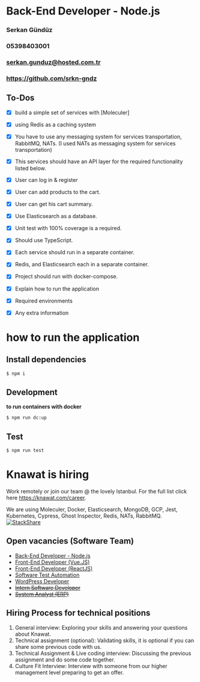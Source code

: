 # Back-End Developer - Node.js
### Serkan Gündüz
### 05398403001
### serkan.gunduz@hosted.com.tr
### https://github.com/srkn-gndz


## To-Dos
- [x] build a simple set of services with [Moleculer]
- [x] using Redis as a caching system
- [x] You have to use any messaging system for services transportation, RabbitMQ, NATs. (I used NATs as messaging system for services transportation)
- [x] This services should have an API layer for the required functionality listed below.
- [x] User can log in & register
- [x] User can add products to the cart.
- [x] User can get his cart summary.
- [x] Use Elasticsearch as a database.
- [x] Unit test with 100% coverage is a required.
- [x] Should use TypeScript.
- [x] Each service should run in a separate container.
- [x] Redis, and Elasticsearch each in a separate container.
- [x] Project should run with docker-compose.
- [x] Explain how to run the application
- [x] Required environments
- [x] Any extra information


# how to run the application
## Install dependencies
```bash
$ npm i
```

## Development
**to run containers with docker**
```bash
$ npm run dc:up
```

## Test
```bash
$ npm run test
```



# Knawat is hiring

Work remotely or join our team @ the lovely Istanbul. For the full list click here https://knawat.com/career.

We are using Moleculer, Docker, Elasticsearch, MongoDB, GCP, Jest, Kubernetes, Cypress, Ghost Inspector, Redis, NATs, RabbitMQ. [![StackShare](http://img.shields.io/badge/tech-stack-0690fa.svg?style=flat)](https://stackshare.io/knawat/knawat)

## Open vacancies (Software Team)

- [Back-End Developer - Node.js](Back-End-Node.js.md)
- [Front-End Developer (Vue.JS)](Front-End-VueJS.md)
- [Front-End Developer (ReactJS)](Front-End-ReactJS.md)
- [Software Test Automation](Test-Automation.md)
- [WordPress Developer](WordPress-Developer.md)
- ~~[Intern Software Developer](http://smrtr.io/N-Rh)~~
- ~~[System Analyst (ERP)](http://smrtr.io/N-Rm)~~
## Hiring Process for technical positions

1. General interview: Exploring your skills and answering your questions about Knawat.
2. Technical assignment (optional): Validating skills, it is optional if you can share some previous code with us.
3. Technical Assignment & Live coding interview: Discussing the previous assignment and do some code together.
4. Culture Fit Interview: Interview with someone from our higher management level preparing to get an offer.
